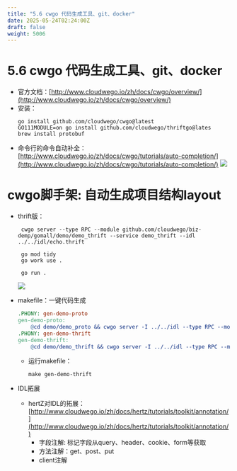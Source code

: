 ```yaml
---
title: "5.6 cwgo 代码生成工具、git、docker"
date: 2025-05-24T02:24:00Z
draft: false
weight: 5006
---
```


# 5.6 cwgo 代码生成工具、git、docker

- 官方文档：[http://www.cloudwego.io/zh/docs/cwgo/overview/](http://www.cloudwego.io/zh/docs/cwgo/overview/)
- 安装：
    ```shell
    go install github.com/cloudwego/cwgo@latest
    GO111MODULE=on go install github.com/cloudwego/thriftgo@lates
    brew install protobuf
    ```
- 命令行的命令自动补全：[http://www.cloudwego.io/zh/docs/cwgo/tutorials/auto-completion/](http://www.cloudwego.io/zh/docs/cwgo/tutorials/auto-completion/)
    ![](/images/1fd24637-29b5-80e9-9879-dc8e20c852ed/image_1fe24637-29b5-8085-989d-e6f4d37d741a.jpg)
# cwgo脚手架: 自动生成项目结构layout

- thrift版：
    ```shell
     cwgo server --type RPC --module github.com/cloudwego/biz-demp/gomall/demo/demo_thrift --service demo_thrift --idl ../../idl/echo.thrift
     
     go mod tidy
     go work use .
     
     go run .
    ```
    ![](/images/1fd24637-29b5-80e9-9879-dc8e20c852ed/image_1fe24637-29b5-80ae-a72b-fc22745ce1a6.jpg)




- makefile：一键代码生成
    ```makefile
    .PHONY: gen-demo-proto
    gen-demo-proto:
    	@cd demo/demo_proto && cwgo server -I ../../idl --type RPC --module github.com/cloudwego/biz-demp/gomall/demo/demo_proto --service demo_proto --idl ../../idl/echo.proto
    .PHONY: gen-demo-thrift
    gen-demo-thrift:
    	@cd demo/demo_thrift && cwgo server -I ../../idl --type RPC --module github.com/cloudwego/biz-demp/gomall/demo/demo_thrift --service demo_thrift --idl ../../idl/echo.thrift
    ```
    - 运行makefile：
        ```shell
        make gen-demo-thrift
        ```
- IDL拓展
    - hertZ对IDL的拓展：[http://www.cloudwego.io/zh/docs/hertz/tutorials/toolkit/annotation/](http://www.cloudwego.io/zh/docs/hertz/tutorials/toolkit/annotation/)
        - 字段注解: 标记字段从query、header、cookie、form等获取
        - 方法注解：get、post、put 
        - client注解












